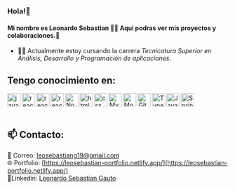 ### Hola!👋 
#### Mi nombre es Leonardo Sebastian 🙋‍♂️ Aqui podras ver mis proyectos y colaboraciones.💼

- 👨‍💻 Actualmente estoy cursando la carrera *Tecnicatura Superior en Análisis, Desarrollo y Programación de aplicaciones*.

## Tengo conocimiento en:

<img align="left" title="JavaScript" alt="javascript" width="30px" src="https://cdn.jsdelivr.net/gh/devicons/devicon/icons/javascript/javascript-original.svg" />
<img align="left" title="ReactJs" alt="react" width="30px" src="https://cdn.jsdelivr.net/gh/devicons/devicon/icons/react/react-original-wordmark.svg" />
<img align="left" title="Angular" alt="react" width="30px" src="https://cdn.jsdelivr.net/gh/devicons/devicon/icons/react/react-original-wordmark.svg" />
<img align="left" title="WordPress" alt="react" width="30px" src="https://cdn.jsdelivr.net/gh/devicons/devicon@latest/icons/wordpress/wordpress-original.svg" />
<img align="left" title="NodeJs" alt="Nodejs" width="30px" src="https://cdn.jsdelivr.net/gh/devicons/devicon/icons/nodejs/nodejs-original.svg" />
<img align="left" title="HTML5" alt="html5" width="30px" src="https://cdn.jsdelivr.net/gh/devicons/devicon/icons/html5/html5-original.svg" />
<img align="left" title="CSS" alt="css" width="30px" src="https://cdn.jsdelivr.net/gh/devicons/devicon/icons/css3/css3-original.svg" />
<img align="left" title="MySQL" alt="MySQL" width="30px" src="https://cdn.jsdelivr.net/gh/devicons/devicon/icons/mysql/mysql-original-wordmark.svg" />
<img align="left" title="MongoDB" alt="MongoDB" width="30px" src="https://cdn.jsdelivr.net/gh/devicons/devicon/icons/mongodb/mongodb-original-wordmark.svg" />
<img align="left" title="Git" alt="Git" width="30px" src="https://cdn.jsdelivr.net/gh/devicons/devicon/icons/git/git-original.svg" />
<img align="left" title="TypeScript" alt="TypeScript" width="30px" src="https://cdn.jsdelivr.net/gh/devicons/devicon/icons/typescript/typescript-original.svg" />
<img align="left" title="Java" alt="Java" width="30px" src="https://cdn.jsdelivr.net/gh/devicons/devicon@latest/icons/java/java-original.svg" />
<img align="left" title="Spring" alt="Spring" width="30px" src="https://cdn.jsdelivr.net/gh/devicons/devicon@latest/icons/spring/spring-original.svg" />  
<br>
<br>
<br>

## 📫 Contacto:

📩 Correo: leosebastiang19@gmail.com
<br>
🌐 Portfolio: [https://leosebastian-portfolio.netlify.app/](https://leosebastian-portfolio.netlify.app/)
<br>
👤Linkedin: [Leonardo Sebastian Gauto](https://www.linkedin.com/in/leonardo-sebastian-gauto-30a185216/)


